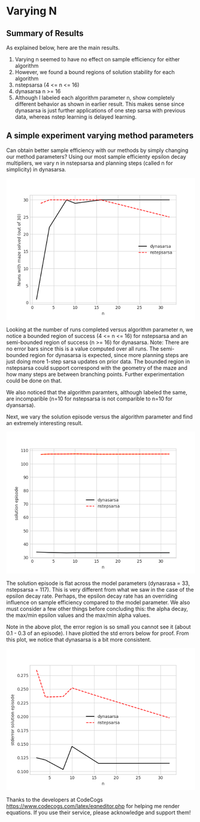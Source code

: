 # Varying N
## Summary of Results
As explained below, here are the main results.

1. Varying n seemed to have no effect on sample efficiency for either algorithm
1. However, we found a bound regions of solution stability for each algorithm
  1. nstepsarsa (4 <= n <= 16)
  1. dynasarsa n >= 16
1. Although I labeled each algorithm parameter n, show completely different behavior as shown in earlier result. This makes sense since dynasarsa is just further applications of one step sarsa with previous data, whereas nstep learning is delayed learning.

## A simple experiment varying method parameters

Can obtain better sample efficiency with our methods by simply changing our method parameters? Using our most sample efficienty epsilon decay multipliers, we vary n in nstepsarsa and planning steps (called n for simplicity) in dynasarsa.

![Image of runscompleted vs n](https://github.com/lmc5190/RLdemo/blob/master/experiments/dynasarsa_vs_nstepsarsa/n/plots/ncompare_nrun_solved.png)


Looking at the number of runs completed versus algorithm parameter n, we notice a bounded region of success (4 <= n <= 16) for nstepsarsa and an semi-bounded region of success (n >= 16) for dynasarsa. Note: There are no error bars since this is a value computed over all runs. The semi-bounded region for dynasarsa is expected, since more planning steps are just doing more 1-step sarsa updates on prior data. The bounded region in nstepsarsa could support correspond with the geometry of the maze and how many steps are between branching points. Further experimentation could be done on that.

We also noticed that the algorithm paramters, although labeled the same, are incomparible (n=10 for nstepsarsa is not comparible to n=10 for dyansarsa).

Next, we vary the solution episode versus the algorithm parameter and find an extremely interesting result.

![Image of solutionep vs n](https://github.com/lmc5190/RLdemo/blob/master/experiments/dynasarsa_vs_nstepsarsa/n/plots/ncompare_solution_episode.png)

The solution episode is flat across the model parameters (dynasrasa = 33, nstepsarsa = 117). This is very different from what we saw in the case of the epsilon decay rate. Perhaps, the epsilon decay rate has an overriding influence on sample efficiency compared to the model parameter. We also must consider a few other things before concluding this: the alpha decay, the max/min epsilon values and the max/min alpha values.

Note in the above plot, the error region is so small you cannot see it (about 0.1 - 0.3 of an episode). I have plotted the std errors below for proof. From this plot, we notice that dynasarsa is a bit more consistent.

![Image of stderrors_insltnep vs n](https://github.com/lmc5190/RLdemo/blob/master/experiments/dynasarsa_vs_nstepsarsa/n/plots/ncompare_stderror_solution_episode.png)


Thanks to the developers at CodeCogs https://www.codecogs.com/latex/eqneditor.php for helping me render equations. If you use their service, please acknowledge and support them!
